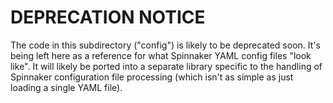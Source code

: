 # DEPRECATION NOTICE

The code in this subdirectory ("config") is likely to be deprecated soon.
It's being left here as a reference for what Spinnaker YAML config files
"look like".  It will likely be ported into a separate library specific to
the handling of Spinnaker configuration file processing (which isn't as
simple as just loading a single YAML file).

